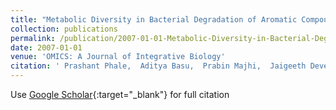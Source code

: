 ```yaml
---
title: "Metabolic Diversity in Bacterial Degradation of Aromatic Compounds"
collection: publications
permalink: /publication/2007-01-01-Metabolic-Diversity-in-Bacterial-Degradation-of-Aromatic-Compounds
date: 2007-01-01
venue: 'OMICS: A Journal of Integrative Biology'
citation: ' Prashant Phale,  Aditya Basu,  Prabin Majhi,  Jaigeeth Deveryshetty,  C. Vamsee-Krishna,  Rahul Shrivastava, &quot;Metabolic Diversity in Bacterial Degradation of Aromatic Compounds.&quot; OMICS: A Journal of Integrative Biology, 2007.'
---
```

Use [Google Scholar](https://scholar.google.com/scholar?q=Metabolic+Diversity+in+Bacterial+Degradation+of+Aromatic+Compounds){:target="_blank"} for full citation